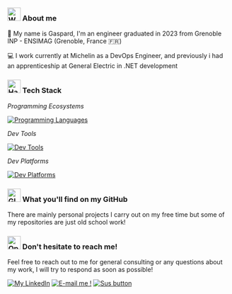 ### <img src="https://raw.githubusercontent.com/Tarikul-Islam-Anik/Animated-Fluent-Emojis/master/Emojis/People/Ninja.png" alt="Woman Technologist Light Skin Tone" width="30" height="30" /> About me

📖 My name is Gaspard, I'm an engineer graduated in 2023 from Grenoble INP - ENSIMAG (Grenoble, France :fr:)

💻 I work currently at Michelin as a DevOps Engineer, and previously i had an apprenticeship at General Electric in .NET development

### <img src="https://raw.githubusercontent.com/Tarikul-Islam-Anik/Animated-Fluent-Emojis/master/Emojis/Objects/Hammer%20and%20Wrench.png" alt="Hammer and Wrench" width="30" height="30" /> Tech Stack

*Programming Ecosystems*

[![Programming Languages](https://skillicons.dev/icons?i=dotnet,cs,c,elixir,java,python,js)]()

*Dev Tools*

[![Dev Tools](https://skillicons.dev/icons?i=visualstudio,vscode,idea,docker,git)]()

*Dev Platforms*

[![Dev Platforms](https://skillicons.dev/icons?i=linux,raspberrypi,arduino)]()

### <img src="https://raw.githubusercontent.com/Tarikul-Islam-Anik/Animated-Fluent-Emojis/master/Emojis/Travel%20and%20places/Glowing%20Star.png" alt="Glowing Star" width="30" height="30" /> What you'll find on my GitHub
There are mainly personal projects I carry out on my free time but some of my repositories are just old school work!

### <img src="https://raw.githubusercontent.com/Tarikul-Islam-Anik/Animated-Fluent-Emojis/master/Emojis/Objects/Open%20Mailbox%20with%20Raised%20Flag.png" alt="Open Mailbox with Raised Flag" width="30" height="30" /> Don't hesitate to reach me!
Feel free to reach out to me for general consulting or any questions about my work, I will try to respond as soon as possible!

[![My LinkedIn](https://img.shields.io/badge/LinkedIn-0A66C2?style=for-the-badge&logo=linkedin&logoColor=white)](https://www.linkedin.com/in/gaspard-andrieu/?locale=en_US)
[![E-mail me !](https://img.shields.io/badge/Email%20Me-10A34B?style=for-the-badge&logo=mail.ru&logoColor=white)](mailto:adr.gaspard@gmail.com)
[![Sus button](https://img.shields.io/badge/Sus%20button-E82A2A?style=for-the-badge&logo=mail.ru&logoColor=white)](https://youtu.be/dQw4w9WgXcQ)
